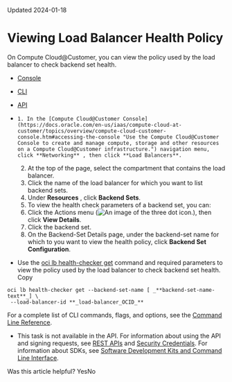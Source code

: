 Updated 2024-01-18
# Viewing Load Balancer Health Policy
On Compute Cloud@Customer, you can view the policy used by the load balancer to check backend set health.
  * [Console](https://docs.oracle.com/en-us/iaas/compute-cloud-at-customer/topics/lbaas/viewing-load-balancer-health-policy.htm)
  * [CLI](https://docs.oracle.com/en-us/iaas/compute-cloud-at-customer/topics/lbaas/viewing-load-balancer-health-policy.htm)
  * [API](https://docs.oracle.com/en-us/iaas/compute-cloud-at-customer/topics/lbaas/viewing-load-balancer-health-policy.htm)


  *     1. In the [Compute Cloud@Customer Console](https://docs.oracle.com/en-us/iaas/compute-cloud-at-customer/topics/overview/compute-cloud-customer-console.htm#accessing-the-console "Use the Compute Cloud@Customer Console to create and manage compute, storage and other resources on a Compute Cloud@Customer infrastructure.") navigation menu, click **Networking** , then click **Load Balancers**.
    2. At the top of the page, select the compartment that contains the load balancer.
    3. Click the name of the load balancer for which you want to list backend sets. 
    4. Under **Resources** , click **Backend Sets**.
    5. To view the health check parameters of a backend set, you can:
      1. Click the Actions menu (![An image of the three dot icon.](https://docs.oracle.com/en-us/iaas/compute-cloud-at-customer/images/three-dots.png)), then click **View Details**.
      2. Click the backend set.
    6. On the Backend-Set Details page, under the backend-set name for which to you want to view the health policy, click **Backend Set Configuration**.
  * Use the [oci lb health-checker get](https://docs.oracle.com/iaas/tools/oci-cli/latest/oci_cli_docs/cmdref/lb/health-checker/get.html) command and required parameters to view the policy used by the load balancer to check backend set health.
Copy
```
oci lb health-checker get --backend-set-name [ _**backend-set-name-text**_] \
 --load-balancer-id **_load-balancer_OCID_**
```

For a complete list of CLI commands, flags, and options, see the [Command Line Reference](https://docs.oracle.com/iaas/tools/oci-cli/latest/oci_cli_docs/index.html).
  * This task is not available in the API.
For information about using the API and signing requests, see [REST APIs](https://docs.oracle.com/iaas/Content/API/Concepts/usingapi.htm#REST_APIs) and [Security Credentials](https://docs.oracle.com/iaas/Content/General/Concepts/credentials.htm). For information about SDKs, see [Software Development Kits and Command Line Interface](https://docs.oracle.com/iaas/Content/API/Concepts/sdks.htm#Software_Development_Kits_and_Command_Line_Interface).


Was this article helpful?
YesNo


